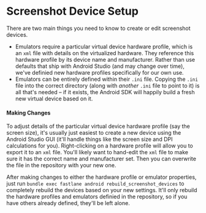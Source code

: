Screenshot Device Setup
================
There are two main things you need to know to create or edit screenshot devices. 

- Emulators require a particular virtual device hardware profile, which is an `xml` file with details on the virtualized hardware. They reference this hardware profile by its device name and manufacturer. Rather than use defaults that ship with Android Studio (and may change over time), we've definied new hardware profiles specifically for our own use.
- Emulators can be entirely defined within their `.ini` file. Copying the `.ini` file into the correct directory (along with _another_ `.ini` file to point to it) is all that's needed – if it exists, the Android SDK will happily build a fresh new virtual device based on it.

#### Making Changes

To adjust details of the particular virtual device hardware profile (say the screen size), it's usually just easiest to create a new device using the Android Studio GUI (it'll handle things like the screen size and DPI calculations for you). Right-clicking on a hardware profile will allow you to export it to an `xml` file. You'll likely want to hand-edit the `xml` file to make sure it has the correct name and manufacturer set. Then you can overwrite the file in the repository with your new one.

After making changes to either the hardware profile or emulator properties, just run `bundle exec fastlane android rebuild_screenshot_devices` to completely rebuild the devices based on your new settings. It'll only rebuild the hardware profiles and emulators definied in the repository, so if you have others already defined, they'll be left alone.
